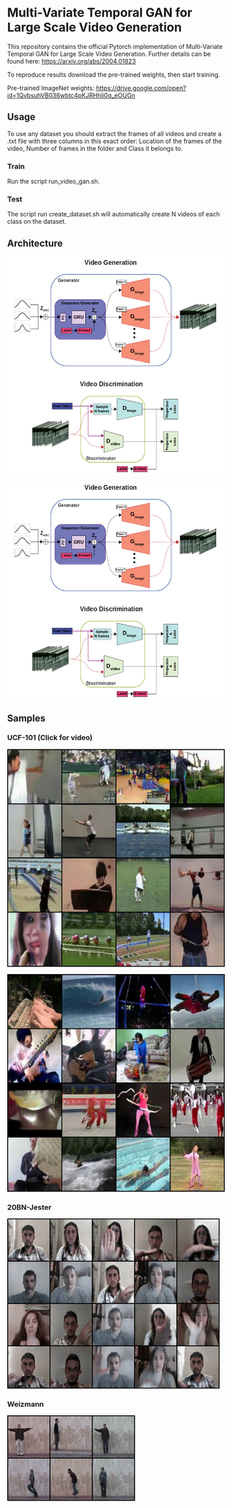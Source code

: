 # Multi-Variate Temporal GAN for Large Scale Video Generation

This repository contains the official Pytorch implementation of Multi-Variate Temporal GAN for Large Scale Video Generation. Further details can be found here: https://arxiv.org/abs/2004.01823

To reproduce results download the pre-trained weights, then start training.

Pre-trained ImageNet weights: https://drive.google.com/open?id=1QvbsuhVB036wbtc4pKJRHhli0q_eOUGn

## Usage

To use any dataset you should  extract the frames of all videos and create a .txt file with three columns in this exact order: Location of the frames of the video, Number of frames in the folder and Class it belongs to.

### Train
Run the script run_video_gan.sh.

### Test
The script run create_dataset.sh will automatically create N videos of each class on the dataset.

## Architecture

<img src="https://github.com/amunozgarza/mvt-gan/blob/master/demos/arch.png" width="600">

![](demos/arch.png)


## Samples

### UCF-101 (Click for video)
[![MVT-GAN](demos/ucf_2.png)](https://drive.google.com/file/d/1mViABmg-JfJQxGb82_rsQil5vIj7GZAR/view?usp=sharing "MVT-GAN")

[![MVT-GAN](demos/ucf.png)](https://drive.google.com/file/d/1HWrkv_Gglxv9bDnnLF4-A-SXIU6egzLB/view?usp=sharing "MVT-GAN")

### 20BN-Jester
![](demos/jester_video.gif)

### Weizmann
![](demos/weiz_video.gif)
